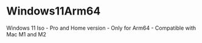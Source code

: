 # Windows11Arm64
Windows 11 Iso - Pro and Home version - Only for Arm64 - Compatible with Mac M1 and M2
